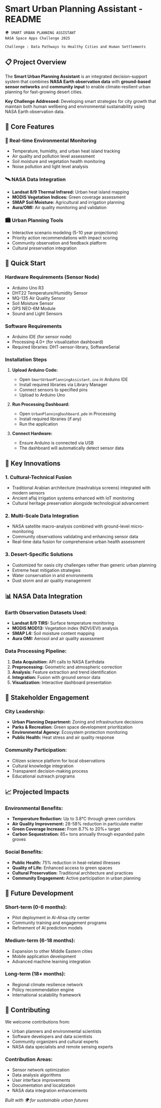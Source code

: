 # Smart Urban Planning Assistant - README

```
🌍 SMART URBAN PLANNING ASSISTANT
NASA Space Apps Challenge 2025 

Challenge : Data Pathways to Healthy Cities and Human Settlements

```

## 📋 Project Overview

The **Smart Urban Planning Assistant** is an integrated decision-support system that combines **NASA Earth observation data** with **ground-based sensor networks** and **community input** to enable climate-resilient urban planning for fast-growing desert cities.

**Key Challenge Addressed:** Developing smart strategies for city growth that maintain both human wellbeing and environmental sustainability using NASA Earth observation data.

## 🎯 Core Features

### 🔬 Real-time Environmental Monitoring
- Temperature, humidity, and urban heat island tracking
- Air quality and pollution level assessment
- Soil moisture and vegetation health monitoring
- Noise pollution and light level analysis

### 🛰️ NASA Data Integration
- **Landsat 8/9 Thermal Infrared:** Urban heat island mapping
- **MODIS Vegetation Indices:** Green coverage assessment
- **SMAP Soil Moisture:** Agricultural and irrigation planning
- **Aura/OMI:** Air quality monitoring and validation

### 🏙️ Urban Planning Tools
- Interactive scenario modeling (5-10 year projections)
- Priority action recommendations with impact scoring
- Community observation and feedback platform
- Cultural preservation integration

## 🚀 Quick Start

### Hardware Requirements (Sensor Node)
- Arduino Uno R3
- DHT22 Temperature/Humidity Sensor
- MQ-135 Air Quality Sensor
- Soil Moisture Sensor
- GPS NEO-6M Module
- Sound and Light Sensors

### Software Requirements
- Arduino IDE (for sensor node)
- Processing 4.0+ (for visualization dashboard)
- Required libraries: DHT-sensor-library, SoftwareSerial

### Installation Steps

1. **Upload Arduino Code:**
   - Open `SmartUrbanPlanningAssistant.ino` in Arduino IDE
   - Install required libraries via Library Manager
   - Connect sensors to specified pins
   - Upload to Arduino Uno

2. **Run Processing Dashboard:**
   - Open `UrbanPlanningDashboard.pde` in Processing
   - Install required libraries (if any)
   - Run the application

3. **Connect Hardware:**
   - Ensure Arduino is connected via USB
   - The dashboard will automatically detect sensor data



## 🌟 Key Innovations

### 1. Cultural-Technical Fusion
- Traditional Arabian architecture (mashrabiya screens) integrated with modern sensors
- Ancient aflaj irrigation systems enhanced with IoT monitoring
- Cultural heritage preservation alongside technological advancement

### 2. Multi-Scale Data Integration
- NASA satellite macro-analysis combined with ground-level micro-monitoring
- Community observations validating and enhancing sensor data
- Real-time data fusion for comprehensive urban health assessment

### 3. Desert-Specific Solutions
- Customized for oasis city challenges rather than generic urban planning
- Extreme heat mitigation strategies
- Water conservation in arid environments
- Dust storm and air quality management

## 📊 NASA Data Integration

### Earth Observation Datasets Used:
- **Landsat 8/9 TIRS:** Surface temperature monitoring
- **MODIS MOD13:** Vegetation index (NDVI/EVI) analysis
- **SMAP L4:** Soil moisture content mapping
- **Aura OMI:** Aerosol and air quality assessment

### Data Processing Pipeline:
1. **Data Acquisition:** API calls to NASA Earthdata
2. **Preprocessing:** Geometric and atmospheric correction
3. **Analysis:** Feature extraction and trend identification
4. **Integration:** Fusion with ground sensor data
5. **Visualization:** Interactive dashboard presentation

## 👥 Stakeholder Engagement

### City Leadership:
- **Urban Planning Department:** Zoning and infrastructure decisions
- **Parks & Recreation:** Green space development prioritization
- **Environmental Agency:** Ecosystem protection monitoring
- **Public Health:** Heat stress and air quality response

### Community Participation:
- Citizen science platform for local observations
- Cultural knowledge integration
- Transparent decision-making process
- Educational outreach programs

## 📈 Projected Impacts

### Environmental Benefits:
- **Temperature Reduction:** Up to 3.8°C through green corridors
- **Air Quality Improvement:** 28-58% reduction in particulate matter
- **Green Coverage Increase:** From 8.7% to 20%+ target
- **Carbon Sequestration:** 85+ tons annually through expanded palm groves

### Social Benefits:
- **Public Health:** 75% reduction in heat-related illnesses
- **Quality of Life:** Enhanced access to green spaces
- **Cultural Preservation:** Traditional architecture and practices
- **Community Engagement:** Active participation in urban planning

## 🔮 Future Development

### Short-term (0-6 months):
- Pilot deployment in Al-Ahsa city center
- Community training and engagement programs
- Refinement of AI prediction models

### Medium-term (6-18 months):
- Expansion to other Middle Eastern cities
- Mobile application development
- Advanced machine learning integration

### Long-term (18+ months):
- Regional climate resilience network
- Policy recommendation engine
- International scalability framework

## 🤝 Contributing

We welcome contributions from:
- Urban planners and environmental scientists
- Software developers and data scientists
- Community organizers and cultural experts
- NASA data specialists and remote sensing experts

### Contribution Areas:
- Sensor network optimization
- Data analysis algorithms
- User interface improvements
- Documentation and localization
- NASA data integration enhancements




*Built with 🌍 for sustainable urban futures*
